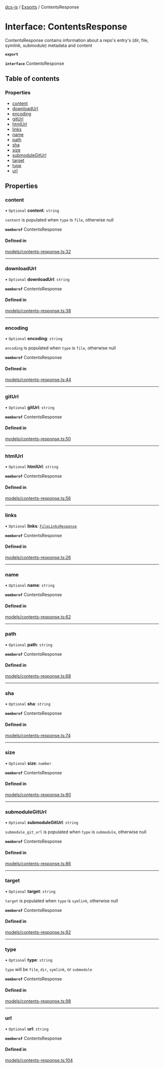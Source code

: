 [dcs-js](../README.md) / [Exports](../modules.md) / ContentsResponse

# Interface: ContentsResponse

ContentsResponse contains information about a repo's entry's (dir, file, symlink, submodule) metadata and content

**`export`**

**`interface`** ContentsResponse

## Table of contents

### Properties

- [content](ContentsResponse.md#content)
- [downloadUrl](ContentsResponse.md#downloadurl)
- [encoding](ContentsResponse.md#encoding)
- [gitUrl](ContentsResponse.md#giturl)
- [htmlUrl](ContentsResponse.md#htmlurl)
- [links](ContentsResponse.md#links)
- [name](ContentsResponse.md#name)
- [path](ContentsResponse.md#path)
- [sha](ContentsResponse.md#sha)
- [size](ContentsResponse.md#size)
- [submoduleGitUrl](ContentsResponse.md#submodulegiturl)
- [target](ContentsResponse.md#target)
- [type](ContentsResponse.md#type)
- [url](ContentsResponse.md#url)

## Properties

### <a id="content" name="content"></a> content

• `Optional` **content**: `string`

`content` is populated when `type` is `file`, otherwise null

**`memberof`** ContentsResponse

#### Defined in

[models/contents-response.ts:32](https://github.com/unfoldingWord/dcs-js/blob/c677a54/models/contents-response.ts#L32)

___

### <a id="downloadurl" name="downloadurl"></a> downloadUrl

• `Optional` **downloadUrl**: `string`

**`memberof`** ContentsResponse

#### Defined in

[models/contents-response.ts:38](https://github.com/unfoldingWord/dcs-js/blob/c677a54/models/contents-response.ts#L38)

___

### <a id="encoding" name="encoding"></a> encoding

• `Optional` **encoding**: `string`

`encoding` is populated when `type` is `file`, otherwise null

**`memberof`** ContentsResponse

#### Defined in

[models/contents-response.ts:44](https://github.com/unfoldingWord/dcs-js/blob/c677a54/models/contents-response.ts#L44)

___

### <a id="giturl" name="giturl"></a> gitUrl

• `Optional` **gitUrl**: `string`

**`memberof`** ContentsResponse

#### Defined in

[models/contents-response.ts:50](https://github.com/unfoldingWord/dcs-js/blob/c677a54/models/contents-response.ts#L50)

___

### <a id="htmlurl" name="htmlurl"></a> htmlUrl

• `Optional` **htmlUrl**: `string`

**`memberof`** ContentsResponse

#### Defined in

[models/contents-response.ts:56](https://github.com/unfoldingWord/dcs-js/blob/c677a54/models/contents-response.ts#L56)

___

### <a id="links" name="links"></a> links

• `Optional` **links**: [`FileLinksResponse`](FileLinksResponse.md)

**`memberof`** ContentsResponse

#### Defined in

[models/contents-response.ts:26](https://github.com/unfoldingWord/dcs-js/blob/c677a54/models/contents-response.ts#L26)

___

### <a id="name" name="name"></a> name

• `Optional` **name**: `string`

**`memberof`** ContentsResponse

#### Defined in

[models/contents-response.ts:62](https://github.com/unfoldingWord/dcs-js/blob/c677a54/models/contents-response.ts#L62)

___

### <a id="path" name="path"></a> path

• `Optional` **path**: `string`

**`memberof`** ContentsResponse

#### Defined in

[models/contents-response.ts:68](https://github.com/unfoldingWord/dcs-js/blob/c677a54/models/contents-response.ts#L68)

___

### <a id="sha" name="sha"></a> sha

• `Optional` **sha**: `string`

**`memberof`** ContentsResponse

#### Defined in

[models/contents-response.ts:74](https://github.com/unfoldingWord/dcs-js/blob/c677a54/models/contents-response.ts#L74)

___

### <a id="size" name="size"></a> size

• `Optional` **size**: `number`

**`memberof`** ContentsResponse

#### Defined in

[models/contents-response.ts:80](https://github.com/unfoldingWord/dcs-js/blob/c677a54/models/contents-response.ts#L80)

___

### <a id="submodulegiturl" name="submodulegiturl"></a> submoduleGitUrl

• `Optional` **submoduleGitUrl**: `string`

`submodule_git_url` is populated when `type` is `submodule`, otherwise null

**`memberof`** ContentsResponse

#### Defined in

[models/contents-response.ts:86](https://github.com/unfoldingWord/dcs-js/blob/c677a54/models/contents-response.ts#L86)

___

### <a id="target" name="target"></a> target

• `Optional` **target**: `string`

`target` is populated when `type` is `symlink`, otherwise null

**`memberof`** ContentsResponse

#### Defined in

[models/contents-response.ts:92](https://github.com/unfoldingWord/dcs-js/blob/c677a54/models/contents-response.ts#L92)

___

### <a id="type" name="type"></a> type

• `Optional` **type**: `string`

`type` will be `file`, `dir`, `symlink`, or `submodule`

**`memberof`** ContentsResponse

#### Defined in

[models/contents-response.ts:98](https://github.com/unfoldingWord/dcs-js/blob/c677a54/models/contents-response.ts#L98)

___

### <a id="url" name="url"></a> url

• `Optional` **url**: `string`

**`memberof`** ContentsResponse

#### Defined in

[models/contents-response.ts:104](https://github.com/unfoldingWord/dcs-js/blob/c677a54/models/contents-response.ts#L104)
